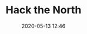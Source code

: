 ---
template: blog-post
title: Hack the North
slug: hack-the-north
date: 2020-05-13 12:46
description: My first hackathon
featuredImage: ../images/wics.png
---